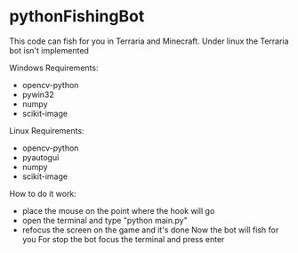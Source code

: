 # pythonFishingBot
This code can fish for you in Terraria and Minecraft. Under linux the Terraria bot isn't implemented

Windows Requirements:
  - opencv-python
  - pywin32
  - numpy
  - scikit-image

Linux Requirements:
  - opencv-python
  - pyautogui
  - numpy
  - scikit-image

How to do it work:
  - place the mouse on the point where the hook will go
  - open the terminal and type "python main.py"
  - refocus the screen on the game and it's done
  Now the bot will fish for you
For stop the bot focus the terminal and press enter
